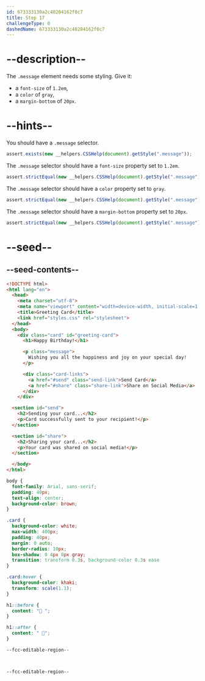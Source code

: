 ```yaml
---
id: 673333130a2c40204162f0c7
title: Step 17
challengeType: 0
dashedName: 673333130a2c40204162f0c7
---
```


# --description--

The `.message` element needs some styling. Give it:

- a `font-size` of `1.2em`,
- a `color` of `gray`,
- a `margin-bottom` of `20px`.

# --hints--

You should have a `.message` selector.

```js
assert.exists(new __helpers.CSSHelp(document).getStyle(".message"));
```

The `.message` selector should have a `font-size` property set to `1.2em`.

```js
assert.strictEqual(new __helpers.CSSHelp(document).getStyle(".message")?.getPropertyValue("font-size"), "1.2em");
```

The `.message` selector should have a `color` property set to `gray`.

```js
assert.strictEqual(new __helpers.CSSHelp(document).getStyle(".message")?.getPropertyValue("color"), "gray");
```

The `.message` selector should have a `margin-bottom` property set to `20px`.

```js
assert.strictEqual(new __helpers.CSSHelp(document).getStyle(".message")?.getPropertyValue("margin-bottom"), "20px");
```

# --seed--

## --seed-contents--

```html
<!DOCTYPE html>
<html lang="en">
  <head>
    <meta charset="utf-8">
    <meta name="viewport" content="width=device-width, initial-scale=1.0">
    <title>Greeting Card</title>
    <link href="styles.css" rel="stylesheet">
  </head>
  <body>
    <div class="card" id="greeting-card">
      <h1>Happy Birthday!</h1>

      <p class="message">
        Wishing you all the happiness and joy on your special day!
      </p>

      <div class="card-links">
        <a href="#send" class="send-link">Send Card</a>
        <a href="#share" class="share-link">Share on Social Media</a>
      </div>
  	</div>

  <section id="send">
    <h2>Sending your card...</h2>
    <p>Card successfully sent to your recipient!</p>
  </section>

  <section id="share">
    <h2>Sharing your card...</h2>
    <p>Your card was shared on social media!</p>
  </section>

  </body>
</html>

```

```css
body {
  font-family: Arial, sans-serif;
  padding: 40px;
  text-align: center;
  background-color: brown;
}

.card {
  background-color: white;
  max-width: 400px;
  padding: 40px;
  margin: 0 auto;
  border-radius: 10px;
  box-shadow: 0 4px 8px gray;
  transition: transform 0.3s, background-color 0.3s ease
}

.card:hover {
  background-color: khaki;
  transform: scale(1.1);
}

h1::before {
  content: "🥳 ";
}

h1::after {
  content: " 🥳";
}

--fcc-editable-region--



--fcc-editable-region--

```
